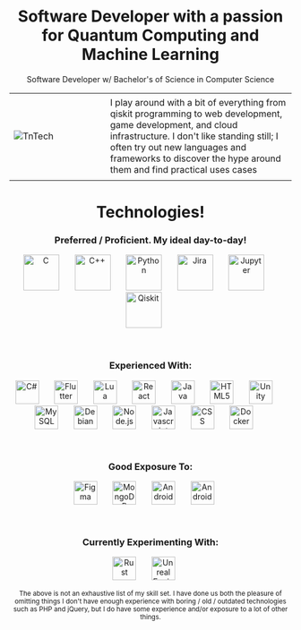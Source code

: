 
<h1 align="center">Software Developer with a passion for Quantum Computing and Machine Learning</h1>
<p align="center">
<span float="left" align="center">
Software Developer w/ Bachelor's of Science in Computer Science
</span>
</p>

<table outline="false">
<tr>
    <td width="156px" height="156px" valign="middle">
        <img alt="TnTech" src="https://raw.github.com/jmalkurdi42/jmalkurdi42/master/icons/TechSignatureSeal_TransparentBkgd_Purple.png">
    </td>
    <td>
        I play around with a bit of everything from qiskit programming to web development, game development, and cloud infrastructure.  I don't like standing still; I often try out new languages and frameworks to discover the hype around them and find practical uses cases
    </td>
</tr>
</table>

<h1 align="center">Technologies!</h1>
<h3 align="center">Preferred / Proficient. My ideal day-to-day!</h3>
<p align="center" float="left">
<img alt="C" width="64px" height="64px" src="https://raw.github.com/jmalkurdi42/jmalkurdi42/master/icons/c-original.svg"> &nbsp; &nbsp; &nbsp;
<img alt="C++" width="64px" height="64px" src="https://raw.github.com/jmalkurdi42/jmalkurdi42/master/icons/cplusplus-original.svg"> &nbsp; &nbsp; &nbsp;
<img alt="Python" width="64px" height="64px" src="https://raw.github.com/xaviergmail/xaviergmail/master/icons/python.svg"> &nbsp; &nbsp; &nbsp;
<img alt="Jira" width="64px" height="64px" src="https://raw.github.com/jmalkurdi42/jmalkurdi42/master/icons/jira-original-wordmark.svg"> &nbsp; &nbsp; &nbsp;
<img alt="Jupyter" width="64px" height="64px" src="https://raw.github.com/jmalkurdi42/jmalkurdi42/master/icons/jupyter-original-wordmark.svg"> &nbsp; &nbsp; &nbsp;
<img alt="Qiskit" width="64px" height="64px" src="https://raw.github.com/jmalkurdi42/jmalkurdi42/master/icons/qiskit.svg"> &nbsp; &nbsp; &nbsp;
<br/>
</p>

<br/>
<h3 align="center">Experienced With:</h3>
<p align="center" float="left">
<img alt="C#" width="42px" height="42px" src="https://raw.github.com/jmalkurdi42/jmalkurdi42/master/icons/csharp-original.svg"> &nbsp; &nbsp; &nbsp;
<img alt="Flutter" width="42px" height="42px" src="https://raw.github.com/xaviergmail/xaviergmail/master/icons/flutter.svg"> &nbsp; &nbsp; &nbsp;
<img alt="Lua" width="42px" height="42px" src="https://raw.github.com/xaviergmail/xaviergmail/master/icons/lua.svg"> &nbsp; &nbsp; &nbsp;
<img alt="React" width="42px" height="42px" src="https://raw.github.com/xaviergmail/xaviergmail/master/icons/react.svg"> &nbsp; &nbsp; &nbsp;
<img alt="Java" width="42px" height="42px" src="https://raw.github.com/xaviergmail/xaviergmail/master/icons/java.svg"> &nbsp; &nbsp; &nbsp;
<img alt="HTML5" width="42px" height="42px" src="https://raw.github.com/xaviergmail/xaviergmail/master/icons/html5.svg"> &nbsp; &nbsp; &nbsp;
<img alt="Unity" width="42px" height="42px" src="https://raw.github.com/xaviergmail/xaviergmail/master/icons/unity.svg"> &nbsp; &nbsp; &nbsp;
<img alt="MySQL" width="42px" height="42px" src="https://raw.github.com/xaviergmail/xaviergmail/master/icons/mysql.svg"> &nbsp; &nbsp; &nbsp;
<img alt="Debian" width="42px" height="42px" src="https://raw.github.com/xaviergmail/xaviergmail/master/icons/debian.svg"> &nbsp; &nbsp; &nbsp;
<img alt="Node.js" width="42px" height="42px" src="https://raw.github.com/xaviergmail/xaviergmail/master/icons/nodejs.svg"> &nbsp; &nbsp; &nbsp;
<img alt="Javascript" width="42px" height="42px" src="https://raw.github.com/xaviergmail/xaviergmail/master/icons/javascript.svg"> &nbsp; &nbsp; &nbsp;
<img alt="CSS" width="42px" height="42px" src="https://raw.github.com/xaviergmail/xaviergmail/master/icons/css3.svg"> &nbsp; &nbsp; &nbsp;
<img alt="Docker" width="42px" height="42px" src="https://raw.github.com/xaviergmail/xaviergmail/master/icons/docker.svg"> &nbsp; &nbsp; &nbsp;
</p>

<br/>
<h3 align="center">Good Exposure To:</h3>
<p align="center">
<img alt="Figma" width="42px" height="42px" src="https://raw.github.com/xaviergmail/xaviergmail/master/icons/figma.svg"> &nbsp; &nbsp; &nbsp;
<img alt="MongoDB" width="42px" height="42px" src="https://raw.github.com/xaviergmail/xaviergmail/master/icons/mongo.svg"> &nbsp; &nbsp; &nbsp;
<img alt="Android" width="42px" height="42px" src="https://raw.github.com/jmalkurdi42/jmalkurdi42/master/icons/matlab-original.svg"> &nbsp; &nbsp; &nbsp;
<img alt="Android" width="42px" height="42px" src="https://raw.github.com/xaviergmail/xaviergmail/master/icons/android.svg"> &nbsp; &nbsp; &nbsp;
</p>

<br/>
<h3 align="center">Currently Experimenting With:</h3>
<p align="center">
<img alt="Rust" width="42px" height="42px" src="https://raw.github.com/xaviergmail/xaviergmail/master/icons/rust.svg"> &nbsp; &nbsp; &nbsp;
<img alt="Unreal Engine" width="42px" height="42px" src="https://raw.github.com/jmalkurdi42/jmalkurdi42/master/icons/unrealengine-original.svg"> &nbsp; &nbsp; &nbsp;
</p>

<p align="center"><sub>The above is not an exhaustive list of my skill set. I have done us both the pleasure of omitting things I don't have enough experience with  boring / old / outdated technologies such as PHP and jQuery, but I do have some experience and/or exposure to a lot of other things.</sub></p>
<br/><br/>
